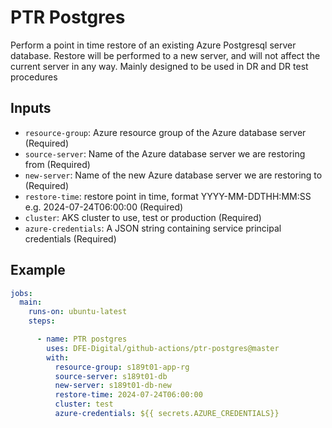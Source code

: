 # PTR Postgres

Perform a point in time restore of an existing Azure Postgresql server database.
Restore will be performed to a new server, and will not affect the current server in any way.
Mainly designed to be used in DR and DR test procedures

## Inputs
- `resource-group`: Azure resource group of the Azure database server (Required)
- `source-server`: Name of the Azure database server we are restoring from (Required)
- `new-server`: Name of the new Azure database server we are restoring to (Required)
- `restore-time`: restore point in time, format YYYY-MM-DDTHH:MM:SS e.g. 2024-07-24T06:00:00 (Required)
- `cluster`: AKS cluster to use, test or production (Required)
- `azure-credentials`: A JSON string containing service principal credentials (Required)

## Example

```yaml
jobs:
  main:
    runs-on: ubuntu-latest
    steps:

      - name: PTR postgres
        uses: DFE-Digital/github-actions/ptr-postgres@master
        with:
          resource-group: s189t01-app-rg
          source-server: s189t01-db
          new-server: s189t01-db-new
          restore-time: 2024-07-24T06:00:00
          cluster: test
          azure-credentials: ${{ secrets.AZURE_CREDENTIALS}}
```
